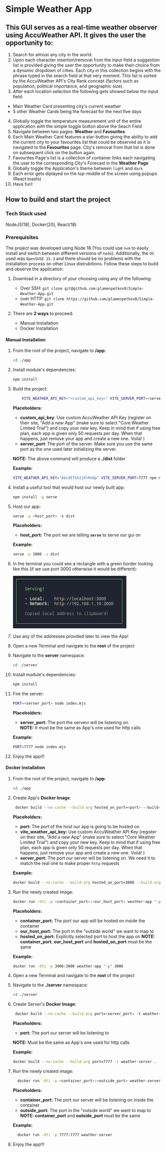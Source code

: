 # Simple Weather App

## This GUI serves as a real-time weather observer using AccuWeather API. It gives the user the opportunity to:

1. Search for almost any city in the world.
2. Upon each character insertion/removal from the input field a suggestion list is provided giving the user the opportunity to make their choice from a dynamic dropdown of cities. Each city in this collection begins with the phrase typed in the search field at that very moment. This list is sorted by the AccuWeather API's City Rank concept (factors such as population, political importance, and geographic size).
3. After each location selection the following gets showed below the input field:

- Main Weather Card presenting city's current weather
- 5 other Weather Cards being the forecast for the next five days

4. Globally toggle the temperature measurement unit of the entire application with the simple toggle button above the Seach Field
5. Navigate between two pages: **Weather** and **Favourites**
6. Each Main Weather Card features a star-button giving the ability to add the current city to your
   favourites list that could be observed as it is navigated to the **Favourites** page. City's removal from that list is done on subsequent click on the button again
7. Favourites Page's list is a collection of container links each navigating the user to the corresponding City's Forecast in the **Weather Page**
8. Globally toggle the Application's theme between `light` and `dark`
9. Each error gets diplayed on the top-middle of the screen using popups (React toasts)
10. Have fun!

## How to build and start the project

### Tech Stack used

NodeJS(18), Docker(20), React(18)

### Prerequisites

The project was developed using Node 18 (You could use `nvm` to easily install and switch between different versions of `node`). Additionally, the `OS` used was `OpenSUSE 15.3` and there should be no problems with the installation process on other Linux distrubitions. Follow these steps to build and observe the application:

1. Download in a directory of your choosing using any of the following:

   - Over SSH:
     `git clone git@github.com:plamenpetkov8/Simple-Weather-App.git`
   - over HTTP:
     `git clone https://github.com/plamenpetkov8/Simple-Weather-App.git`

2. There are **2 ways** to proceed:
   - Manual Installation
   - Docker Installation

#### Manual Installation

1. From the root of the project, navigate to **/app**:
   ```bash
   cd ./app
   ```
2. Install module's dependencies:
   ```bash
   npm install
   ```
3. Build the project:

   ```bash
       VITE_WEATHER_API_KEY="<custom_api_key>" VITE_SERVER_PORT=<server_port> npm run build
   ```

   **Placeholders:**

   - **custom_api_key**: Use custom AccuWeather API Key (register on their site, "Add a new App" (make sure to select "Core Weather Limited Trial") and copy your new key. Keep in mind that if using free plan, each app is given only 50 requests per day. When that happens, just remove your app and create a new one. Voila! )
   - **server_port**: The port of the server. Make sure you use the same port as the one used later initializing the server.

   **NOTE:** The above command will produce a **./dist** folder

   **Example:**

   ```bash
   VITE_WEATHER_API_KEY="AbCdEfGhIjKlMnOp" VITE_SERVER_PORT=7777 npm run build
   ```

4. Install a useful tool that would host our newly built app:
   ```bash
   npm install -g serve
   ```
5. Host our app:

   ```bash
   serve -p <host_port> -s dist
   ```

   **Placeholders:**

   - **host_port:** The port we are telling **`serve`** to serve our gui on

   **Example:**

   ```bash
   serve -p 3006 -s dist
   ```

6. In the terminal you could see a rectangle with a green border looking like this (if we use port 3000 otherwise it would be different):

   ![Alt text](img/installation-thumbnail.png)

7. Use any of the addresses provided later to view the App!
8. Open a new Terminal and navigate to the **root** of the project
9. Navigate to the **server** namespace:

   ```bash
   cd ./server
   ```

10. Install module's dependencies:
    ```bash
    npm install
    ```
11. Fire the server:

    ```bash
    PORT=<server_port> node index.mjs
    ```

    **Placeholders:**

    - **server_port:** The port the servevr will be listening on.  
      **NOTE:** It must be the same as App's one used for http calls

    **Example:**

    ```bash
    PORT=7777 node index.mjs
    ```

12. Enjoy the app!!!

#### Docker installation

1. From the root of the project, navigate to **/app**:
   ```bash
   cd ./app
   ```
2. Create App's **Docker Image**:

   ```bash
    docker build --no-cache --build-arg hosted_on_port=<port> --build-arg vite_weather_api_key="<weather_api_key>" --build-arg vite_server_port=<server_port> -t weather-app .
   ```

   **Placeholders:**

   - **port:** The port of the host our app is going to be hosted on
   - **vite_weather_api_key:** Use custom AccuWeather API Key (register on their site, "Add a new App" (make sure to select "Core Weather Limited Trial") and copy your new key. Keep in mind that if using free plan, each app is given only 50 requests per day. When that happens, just remove your app and create a new one. Voila! )
   - **server_port:** The port our server will be listening on. We need it to match the real one to make proper `http` requests

   **Example:**

   ```bash
   docker build --no-cache --build-arg hosted_on_port=3006 --build-arg vite_weather_api_key="AbCdEfGhIjKlMnOp" --build-arg vite_server_port=7777 -t weather-app .
   ```

3. Run the newly created image:

   ```bash
   docker run -dti -p <container_port>:<our_host_port> weather-app "-p" <hosted_on_port>
   ```

   **Placeholders:**

   - **container_port:** The port our app will be hosted on inside the container
   - **our_host_port:** The port in the "outside world" we want to map to
   - **hosted_on_port:** Explicitly selected port to host the app on
     **NOTE:** **container_port**, **our_host_port** and **hosted_on_port** must be the same

   **Example:**

   ```bash
   docker run -dti -p 3006:3006 weather-app "-p" 3006
   ```

4. Open a new Terminal and navigate to the **root** of the project
5. Navigate to the **./server** namespace:
   ```bash
   cd ./server
   ```
6. Create Server's **Docker Image**:

   ```bash
    docker build --no-cache --build-arg port=<server_port> -t weather-server .
   ```

   **Placeholders:**

   - **port:** The port our server will be listening to

   **NOTE:** Must be the same as App's one used for http calls

   **Example:**

   ```bash
   docker build --no-cache --build-arg port=7777 -t weather-server .
   ```

7. Run the newly created image:

   ```bash
     docker run -dti -p <container_port>:<outside_port> weather-server
   ```

   **Placeholders:**

   - **container_port:** The port our server will be listening on inside the container
   - **outside_port:** The port in the "outside world" we want to map to  
     **NOTE:** **container_port** and **outside_port** must be the same

   **Example:**

   ```bash
     docker run -dti -p 7777:7777 weather-server
   ```

8. Enjoy the app!!!
